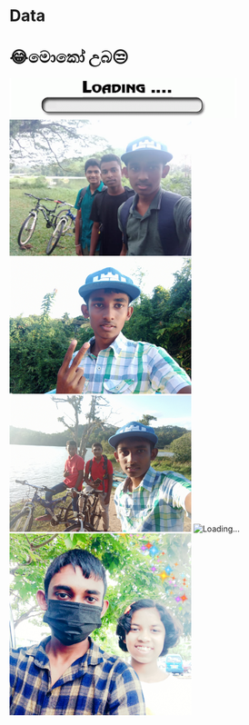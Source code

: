 # Data
# 😂මොකෝ උබ😒
<img src='K.Prabhasha(2).gif' >

<img src='./Media/IMG-20220721-WA0035.jpg' alt="Loading..." width="320"/>

<img src='./Media/IMG_20220818_171119.jpg' alt="Loading..." width="320"/>

<img src='./Media/IMG_20220818_171848.jpg' alt="Loading..." width="320"/>

<img src='./Media/IMG_20220818_171915.jpg' alt="Loading..." width="320"/>

<img src='./Media/Lumii_20220817_182913438.jpg' alt="Loading..." width="320"/>

<vid src='./Media/VID_20220818_171717.mp4' alt="Loading..." width="320"/>
